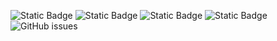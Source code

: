 ![Static Badge](https://img.shields.io/badge/blacklists-60-000000) ![Static Badge](https://img.shields.io/badge/blacklisted-2588721-cc0000) ![Static Badge](https://img.shields.io/badge/whitelisted-2244-00CC00) ![Static Badge](https://img.shields.io/badge/streaming_blacklist-28107-000000) ![GitHub issues](https://img.shields.io/github/issues/fabriziosalmi/blacklists)
